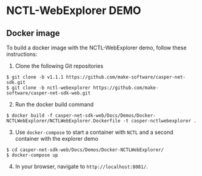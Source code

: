 # NCTL-WebExplorer DEMO

## Docker image

To build a docker image with the NCTL-WebExplorer demo, follow these instructions:

1. Clone the following Git repositories

```
$ git clone -b v1.1.1 https://github.com/make-software/casper-net-sdk.git
$ git clone -b nctl-webexplorer https://github.com/make-software/casper-net-sdk-web.git
```

2. Run the docker build command

```
$ docker build -f casper-net-sdk-web/Docs/Demos/Docker-NCTLWebExplorer/NCTLWebExplorer.Dockerfile -t casper-nctlwebexplorer .
```

3. Use `docker-compose` to start a container with `NCTL` and a second container with the explorer demo

```
$ cd casper-net-sdk-web/Docs/Demos/Docker-NCTLWebExplorer/
$ docker-compose up
```

4. In your browser, navigate to `http://localhost:8081/`.

